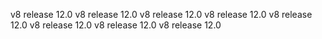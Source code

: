 v8 release 12.0
v8 release 12.0
v8 release 12.0
v8 release 12.0
v8 release 12.0
v8 release 12.0
v8 release 12.0
v8 release 12.0
